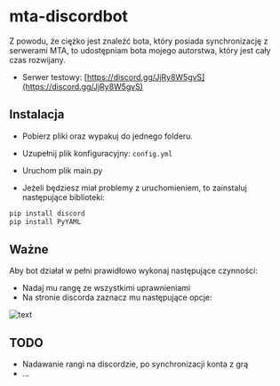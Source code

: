 # mta-discordbot

Z powodu, że ciężko jest znaleźć bota, który posiada synchronizację z serwerami MTA, to udostępniam bota mojego autorstwa, który jest cały czas rozwijany.

- Serwer testowy: [https://discord.gg/JjRy8W5gvS](https://discord.gg/JjRy8W5gvS)

## Instalacja

- Pobierz pliki oraz wypakuj do jednego folderu.
- Uzupełnij plik konfiguracyjny: ```config.yml```
- Uruchom plik main.py


- Jeżeli będziesz miał problemy z uruchomieniem, to zainstaluj następujące biblioteki:
```bash
pip install discord
pip install PyYAML
```

## Ważne
Aby bot działał w pełni prawidłowo wykonaj następujące czynności:
- Nadaj mu rangę ze wszystkimi uprawnieniami
- Na stronie discorda zaznacz mu następujące opcje:

![text](https://i.imgur.com/OImSYbM.png)

## TODO
- Nadawanie rangi na discordzie, po synchronizacji konta z grą
- ...
